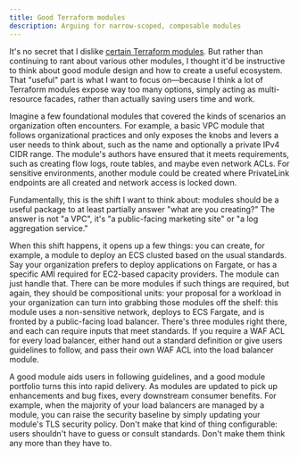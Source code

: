 ```yaml
---
title: Good Terraform modules
description: Arguing for narrow-scoped, composable modules
---
```


It's no secret that I dislike [certain Terraform modules](/blog/modules). But rather than continuing to rant about various other modules, I thought it'd be instructive to think about good module design and how to create a useful ecosystem. That "useful" part is what I want to focus on&mdash;because I think a lot of Terraform modules expose way too many options, simply acting as multi-resource facades, rather than actually saving users time and work.

Imagine a few foundational modules that covered the kinds of scenarios an organization often encounters. For example, a basic VPC module that follows organizational practices and only exposes the knobs and levers a user needs to think about, such as the name and optionally a private IPv4 CIDR range. The module's authors have ensured that it meets requirements, such as creating flow logs, route tables, and maybe even network ACLs. For sensitive environments, another module could be created where PrivateLink endpoints are all created and network access is locked down.

Fundamentally, this is the shift I want to think about: modules should be a useful package to at least partially answer "what are you creating?" The answer is not "a VPC", it's "a public-facing marketing site" or "a log aggregation service."

When this shift happens, it opens up a few things: you can create, for example, a module to deploy an ECS clusted based on the usual standards. Say your organization prefers to deploy applications on Fargate, or has a specific AMI required for EC2-based capacity providers. The module can just handle that. There can be more modules if such things are required, but again, they should be compositional units: your proposal for a workload in your organization can turn into grabbing those modules off the shelf: this module uses a non-sensitive network, deploys to ECS Fargate, and is fronted by a public-facing load balancer. There's three modules right there, and each can require inputs that meet standards. If you require a WAF ACL for every load balancer, either hand out a standard definition or give users guidelines to follow, and pass their own WAF ACL into the load balancer module.

A good module aids users in following guidelines, and a good module portfolio turns this into rapid delivery. As modules are updated to pick up enhancements and bug fixes, every downstream consumer benefits. For example, when the majority of your load balancers are managed by a module, you can raise the security baseline by simply updating your module's TLS security policy. Don't make that kind of thing configurable: users shouldn't have to guess or consult standards. Don't make them think any more than they have to.
